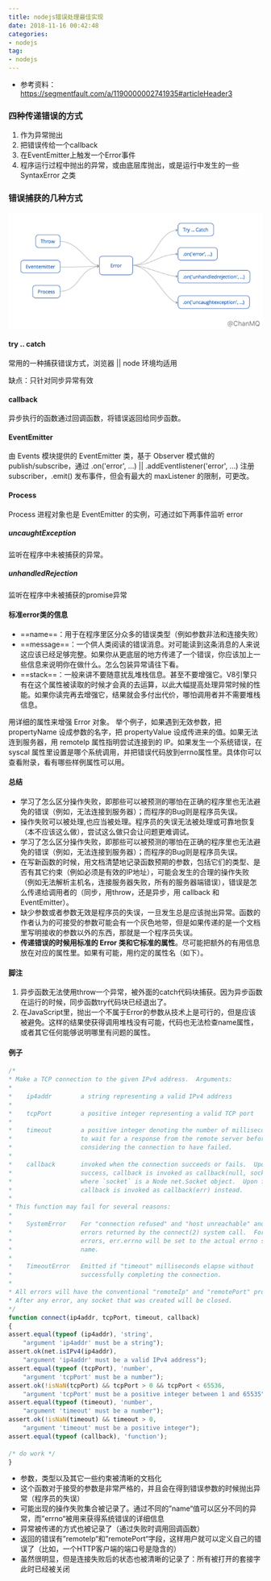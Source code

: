 ```yaml
---
title: nodejs错误处理最佳实现
date: 2018-11-16 00:42:48
categories: 
- nodejs
tag: 
- nodejs
---
```

- 参考资料：https://segmentfault.com/a/1190000002741935#articleHeader3

### 四种传递错误的方式
1. 作为异常抛出
2. 把错误传给一个callback
3. 在EventEmitter上触发一个Error事件
4. 程序运行过程中抛出的异常，或由底层库抛出，或是运行中发生的一些 SyntaxError 之类

### 错误捕获的几种方式
![image](/images/errorInfo.png)
#### try .. catch
常用的一种捕获错误方式，浏览器 || node 环境均适用

缺点：只针对同步异常有效

#### callback
异步执行的函数通过回调函数，将错误返回给同步函数。

#### EventEmitter
由 Events 模块提供的 EventEmitter 类，基于 Observer 模式做的 publish/subscribe，通过 .on('error', ...) || .addEventlistener('error', ...) 注册 subscriber，.emit() 发布事件，但会有最大的 maxListener 的限制，可更改。

<!--more-->

#### Process
Process 进程对象也是 EventEmitter 的实例，可通过如下两事件监听 error
##### uncaughtException  
监听在程序中未被捕获的异常。
##### unhandledRejection 
监听在程序中未被捕获的promise异常

#### 标准error类的信息
- ==name==：用于在程序里区分众多的错误类型（例如参数非法和连接失败）
- ==message==：一个供人类阅读的错误消息。对可能读到这条消息的人来说这应该已经足够完整。如果你从更底层的地方传递了一个错误，你应该加上一些信息来说明你在做什么。怎么包装异常请往下看。
- ==stack==：一般来讲不要随意扰乱堆栈信息。甚至不要增强它。V8引擎只有在这个属性被读取的时候才会真的去运算，以此大幅提高处理异常时候的性能。如果你读完再去增强它，结果就会多付出代价，哪怕调用者并不需要堆栈信息。

用详细的属性来增强 Error 对象。
举个例子，如果遇到无效参数，把 propertyName 设成参数的名字，把 propertyValue 设成传进来的值。如果无法连到服务器，用 remoteIp 属性指明尝试连接到的 IP。如果发生一个系统错误，在syscal 属性里设置是哪个系统调用，并把错误代码放到errno属性里。具体你可以查看附录，看有哪些样例属性可以用。

#### 总结
- 学习了怎么区分操作失败，即那些可以被预测的哪怕在正确的程序里也无法避免的错误（例如，无法连接到服务器）；而程序的Bug则是程序员失误。
- 操作失败可以被处理,也应当被处理。程序员的失误无法被处理或可靠地恢复（本不应该这么做），尝试这么做只会让问题更难调试。
- 学习了怎么区分操作失败，即那些可以被预测的哪怕在正确的程序里也无法避免的错误（例如，无法连接到服务器）；而程序的Bug则是程序员失误。
- 在写新函数的时候，用文档清楚地记录函数预期的参数，包括它们的类型、是否有其它约束（例如必须是有效的IP地址），可能会发生的合理的操作失败（例如无法解析主机名，连接服务器失败，所有的服务器端错误），错误是怎么传递给调用者的（同步，用throw，还是异步，用 callback 和 EventEmitter）。
- 缺少参数或者参数无效是程序员的失误，一旦发生总是应该抛出异常。函数的作者认为的可接受的参数可能会有一个灰色地带，但是如果传递的是一个文档里写明接收的参数以外的东西，那就是一个程序员失误。
- **传递错误的时候用标准的 Error 类和它标准的属性**。尽可能把额外的有用信息放在对应的属性里。如果有可能，用约定的属性名（如下）。

#### 脚注
1. 异步函数无法使用throw一个异常，被外面的catch代码块捕获。因为异步函数在运行的时候，同步函数try代码块已经退出了。
2. 在JavaScript里，抛出一个不属于Error的参数从技术上是可行的，但是应该被避免。这样的结果使获得调用堆栈没有可能，代码也无法检查name属性，或者其它任何能够说明哪里有问题的属性。

#### 例子
```js
/*
* Make a TCP connection to the given IPv4 address.  Arguments:
*
*    ip4addr        a string representing a valid IPv4 address
*
*    tcpPort        a positive integer representing a valid TCP port
*
*    timeout        a positive integer denoting the number of milliseconds
*                   to wait for a response from the remote server before
*                   considering the connection to have failed.
*
*    callback       invoked when the connection succeeds or fails.  Upon
*                   success, callback is invoked as callback(null, socket),
*                   where `socket` is a Node net.Socket object.  Upon failure,
*                   callback is invoked as callback(err) instead.
*
* This function may fail for several reasons:
*
*    SystemError    For "connection refused" and "host unreachable" and other
*                   errors returned by the connect(2) system call.  For these
*                   errors, err.errno will be set to the actual errno symbolic
*                   name.
*
*    TimeoutError   Emitted if "timeout" milliseconds elapse without
*                   successfully completing the connection.
*
* All errors will have the conventional "remoteIp" and "remotePort" properties.
* After any error, any socket that was created will be closed.
*/
function connect(ip4addr, tcpPort, timeout, callback)
{
assert.equal(typeof (ip4addr), 'string',
    "argument 'ip4addr' must be a string");
assert.ok(net.isIPv4(ip4addr),
    "argument 'ip4addr' must be a valid IPv4 address");
assert.equal(typeof (tcpPort), 'number',
    "argument 'tcpPort' must be a number");
assert.ok(!isNaN(tcpPort) && tcpPort > 0 && tcpPort < 65536,
    "argument 'tcpPort' must be a positive integer between 1 and 65535");
assert.equal(typeof (timeout), 'number',
    "argument 'timeout' must be a number");
assert.ok(!isNaN(timeout) && timeout > 0,
    "argument 'timeout' must be a positive integer");
assert.equal(typeof (callback), 'function');

/* do work */
}
```
- 参数，类型以及其它一些约束被清晰的文档化
- 这个函数对于接受的参数是非常严格的，并且会在得到错误参数的时候抛出异常（程序员的失误）
- 可能出现的操作失败集合被记录了。通过不同的”name“值可以区分不同的异常，而”errno“被用来获得系统错误的详细信息
- 异常被传递的方式也被记录了（通过失败时调用回调函数）
- 返回的错误有”remoteIp“和”remotePort“字段，这样用户就可以定义自己的错误了（比如，一个HTTP客户端的端口号是隐含的）
- 虽然很明显，但是连接失败后的状态也被清晰的记录了：所有被打开的套接字此时已经被关闭